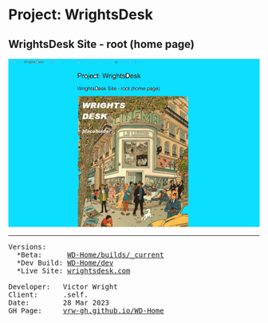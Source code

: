 # Project: WrightsDesk

## WrightsDesk Site - root (home page)

![new](Screenshot2.png "screenshot")

---

<pre>
Versions:
  *Beta:      <a href="https://github.com/vrw-GH/WD-Home/tree/main/builds/_current">WD-Home/builds/_current</a>
  *Dev Build: <a href="https://github.com/vrw-GH/WD-Home/tree/dev1">WD-Home/dev</a>
  *Live Site: <a href="http://www.wrightsdesk.com">wrightsdesk.com</a>

Developer:   Victor Wright
Client:      .self.
Date:        28 Mar 2023
GH Page:     <a href="https://vrw-gh.github.io/WD-Home/">vrw-gh.github.io/WD-Home</a>
</pre>
